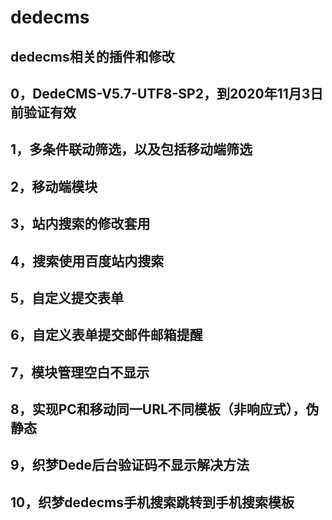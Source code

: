 # dedecms
dedecms相关的插件和修改
---
0，DedeCMS-V5.7-UTF8-SP2，到2020年11月3日前验证有效
---
1，多条件联动筛选，以及包括移动端筛选
---
2，移动端模块
---
3，站内搜索的修改套用
---
4，搜索使用百度站内搜索
---
5，自定义提交表单
---
6，自定义表单提交邮件邮箱提醒
---
7，模块管理空白不显示
---
8，实现PC和移动同一URL不同模板（非响应式），伪静态
---
9，织梦Dede后台验证码不显示解决方法
---
10，织梦dedecms手机搜索跳转到手机搜索模板
---
